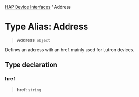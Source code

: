 [HAP Device Interfaces](../README.md) / Address

# Type Alias: Address

> **Address**: `object`

Defines an address with an href, mainly used for Lutron devices.

## Type declaration

### href

> **href**: `string`
